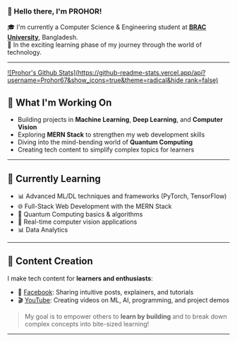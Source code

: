 ### 👋 Hello there, I'm PROHOR!

🎓 I'm currently a Computer Science & Engineering student at **[BRAC University](https://www.bracu.ac.bd/)**, Bangladesh.  
🚀 In the exciting learning phase of my journey through the world of technology.

---
[![Prohor's Github Stats](https://github-readme-stats.vercel.app/api?username=Prohor67&show_icons=true&theme=radical&hide rank=false)](https://github.com/anuraghazra/github-readme-stats)

## 🔭 What I'm Working On
- Building projects in **Machine Learning**, **Deep Learning**, and **Computer Vision**
- Exploring **MERN Stack** to strengthen my web development skills
- Diving into the mind-bending world of **Quantum Computing**
- Creating tech content to simplify complex topics for learners

---

## 🌱 Currently Learning
- 📊 Advanced ML/DL techniques and frameworks (PyTorch, TensorFlow)
- 🌐 Full-Stack Web Development with the MERN Stack
- 🧠 Quantum Computing basics & algorithms
- 📸 Real-time computer vision applications
- 📊 Data Analytics
  

---

## 🎥 Content Creation
I make tech content for **learners and enthusiasts**:
- 📌 [Facebook](https://www.facebook.com/profile.php?id=61557415031735#): Sharing intuitive posts, explainers, and tutorials
- 🎬 [YouTube](https://www.youtube.com/@md.sybeenabrarprohor1302): Creating videos on ML, AI, programming, and project demos

> My goal is to empower others to **learn by building** and to break down complex concepts into bite-sized learning!

---
